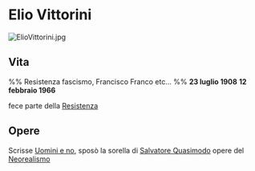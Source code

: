 # Elio Vittorini
![ElioVittorini.jpg](https://upload.wikimedia.org/wikipedia/commons/thumb/7/72/ElioVittorini.jpg/220px-ElioVittorini.jpg)

## Vita
%% Resistenza fascismo, Francisco Franco etc... %%
**23 luglio 1908**
**12 febbraio 1966**

fece parte della [Resistenza](Resistenza.md)

## Opere
Scrisse [Uomini e no](Uomini%20e%20no.md), sposò la sorella di [Salvatore Quasimodo](Salvatore%20Quasimodo.md)
opere del [Neorealismo](Neorealismo.md)